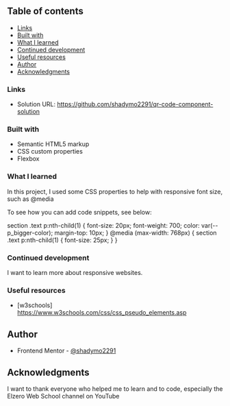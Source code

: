 ## Table of contents

- [Links](#links)
- [Built with](#built-with)
- [What I learned](#what-i-learned)
- [Continued development](#continued-development)
- [Useful resources](#useful-resources)
- [Author](#author)
- [Acknowledgments](#acknowledgments)

### Links

- Solution URL: https://github.com/shadymo2291/qr-code-component-solution

### Built with

- Semantic HTML5 markup
- CSS custom properties
- Flexbox

### What I learned

In this project, I used some CSS properties to help with responsive font size, such as @media

To see how you can add code snippets, see below:

section .text p:nth-child(1) {
font-size: 20px;
font-weight: 700;
color: var(--p_bigger-color);
margin-top: 10px;
}
@media (max-width: 768px) {
section .text p:nth-child(1) {
font-size: 25px;
}
}

### Continued development

I want to learn more about responsive websites.

### Useful resources

- [w3schools] https://www.w3schools.com/css/css_pseudo_elements.asp

## Author

- Frontend Mentor - [@shadymo2291](https://www.frontendmentor.io/profile/shadymo2291)

## Acknowledgments

I want to thank everyone who helped me to learn and to code, especially the Elzero Web School channel on YouTube
